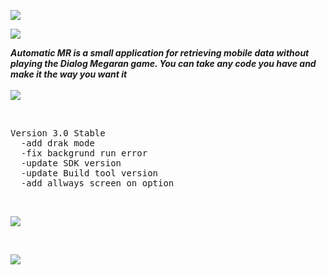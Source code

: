 <p><img src="https://snipboard.io/o4yZJ2.jpg"></p><p><img src="https://snipboard.io/7dMkZb.jpg"></p><p><strong><em>Automatic MR is a small application for retrieving mobile data without playing the Dialog Megaran game. You can take any code you have and make it the way you want it</em></strong><br><br><img src="https://snipboard.io/XG0adx.jpg"></p><p><br></p><pre>Version 3.0 Stable
  -add drak mode
  -fix backgrund run error
  -update SDK version
  -update Build tool version
  -add allways screen on option
</pre><p><br></p><p><img src="https://snipboard.io/W1ObAc.jpg"></p><p><br></p><p><a href="https://github.com/00sanoj00/Automatic-MR/releases/tag/3.0" target="_blank"><img src="https://snipboard.io/fsWZvY.jpg"></a></p>
